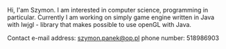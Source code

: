 <!---
szymonP1/szymonP1 is a ✨ special ✨ repository because its `README.md` (this file) appears on your GitHub profile.
You can click the Preview link to take a look at your changes.
--->
Hi, I'am Szymon. I am interested in computer science, programming in particular. 
Currently I am working on simply game engine written in Java with lwjgl - library that
makes possible to use openGL with Java.

Contact
e-mail address: szymon.panek@op.pl
phone number: 518986903
